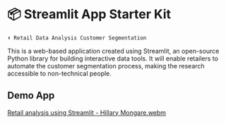 # 📦 Streamlit App Starter Kit 
```
⬆️ Retail Data Analysis Customer Segmentation
```

This is a web-based application created using Streamlit, an open-source Python library for building interactive data tools. It will enable retailers to automate the customer segmentation process, making the research accessible to non-technical people. 

## Demo App

[Retail analysis using Streamlit - Hillary Mongare.webm](https://github.com/user-attachments/assets/1abb17df-d201-43dd-9b88-14ad3e82c9b3)
